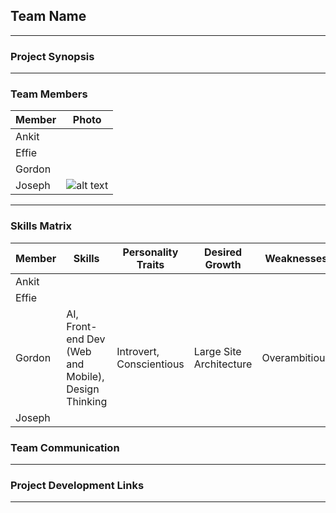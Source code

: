 ## Team Name
---

### Project Synopsis
---

### Team Members
| Member | Photo |
| -------| ------|
| Ankit  ||
| Effie  ||
| Gordon ||
|Joseph |![alt text](https://0.academia-photos.com/50272982/19369122/19286444/s200_joseph_likhuva.okonda.jpg)|
---
### Skills Matrix
| Member | Skills | Personality Traits | Desired Growth | Weaknesses |
| ------ | ------ | ------------------ | -------------- | ---------- |
| Ankit | | | | |
| Effie | | | | |
| Gordon | AI, Front-end Dev (Web and Mobile), Design Thinking | Introvert, Conscientious | Large Site Architecture | Overambitious |
| Joseph | | | | |

### Team Communication
---

### Project Development Links
---
